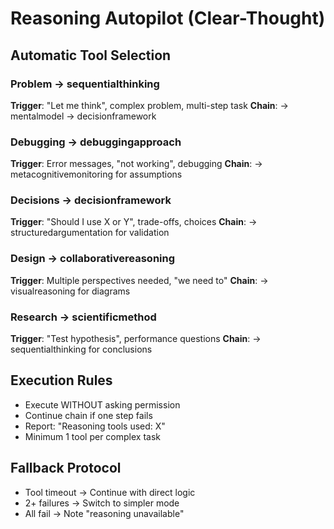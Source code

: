 # Reasoning Autopilot (Clear-Thought)

## Automatic Tool Selection

### Problem → sequentialthinking
**Trigger**: "Let me think", complex problem, multi-step task
**Chain**: → mentalmodel → decisionframework

### Debugging → debuggingapproach  
**Trigger**: Error messages, "not working", debugging
**Chain**: → metacognitivemonitoring for assumptions

### Decisions → decisionframework
**Trigger**: "Should I use X or Y", trade-offs, choices
**Chain**: → structuredargumentation for validation

### Design → collaborativereasoning
**Trigger**: Multiple perspectives needed, "we need to"
**Chain**: → visualreasoning for diagrams

### Research → scientificmethod
**Trigger**: "Test hypothesis", performance questions
**Chain**: → sequentialthinking for conclusions

## Execution Rules
- Execute WITHOUT asking permission
- Continue chain if one step fails
- Report: "Reasoning tools used: X"
- Minimum 1 tool per complex task

## Fallback Protocol
- Tool timeout → Continue with direct logic
- 2+ failures → Switch to simpler mode
- All fail → Note "reasoning unavailable"